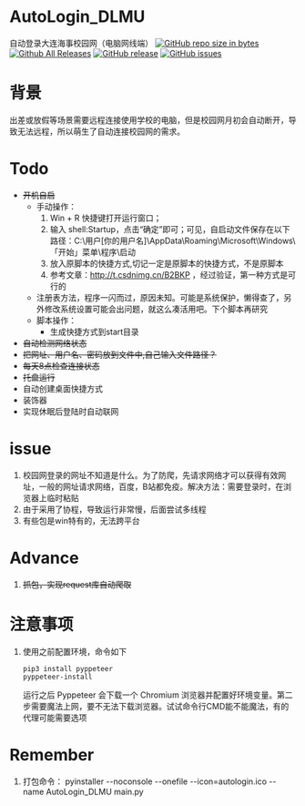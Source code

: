 # AutoLogin_DLMU
自动登录大连海事校园网（电脑网线端）
[![GitHub repo size in bytes](https://img.shields.io/github/repo-size/Downtime111/i-NUSIT-AutoLogin.svg)](https://github.com/Downtime111/i-NUSIT-AutoLogin)  [![Github All Releases](https://img.shields.io/github/downloads/Downtime111/i-NUSIT-AutoLogin/total.svg)](http://github.com/Downtime111/i-NUSIT-AutoLogin/releases)  [![GitHub release](https://img.shields.io/github/release/Downtime111/i-NUSIT-AutoLogin.svg)](http://github.com/Downtime111/i-NUSIT-AutoLogin/releases)  [![GitHub issues](https://img.shields.io/github/issues/Downtime111/i-NUSIT-AutoLogin.svg)](https://github.com/Downtime111/i-NUSIT-AutoLogin/issues)

# 背景
出差或放假等场景需要远程连接使用学校的电脑，但是校园网月初会自动断开，导致无法远程，所以萌生了自动连接校园网的需求。

# Todo
* ~~开机自启~~
    * 手动操作：
        1. Win + R 快捷键打开运行窗口；
        2. 输入 shell:Startup，点击“确定”即可；可见，自启动文件保存在以下路径：C:\用户\[你的用户名]\AppData\Roaming\Microsoft\Windows\「开始」菜单\程序\启动
        3. 放入原脚本的快捷方式,切记一定是原脚本的快捷方式，不是原脚本
        4. 参考文章：http://t.csdnimg.cn/B2BKP ，经过验证，第一种方式是可行的
    * 注册表方法，程序一闪而过，原因未知。可能是系统保护，懒得查了，另外修改系统设置可能会出问题，就这么凑活用吧。下个脚本再研究
    * 脚本操作：
        * 生成快捷方式到start目录
* ~~自动检测网络状态~~
* ~~把网址、用户名、密码放到文件中,自己输入文件路径？~~
* ~~每天8点检查连接状态~~
* ~~托盘运行~~
* 自动创建桌面快捷方式
* 装饰器
* 实现休眠后登陆时自动联网

# issue
1. 校园网登录的网址不知道是什么。为了防爬，先请求网络才可以获得有效网址，一般的网址请求网络，百度，B站都免疫。解决方法：需要登录时，在浏览器上临时粘贴
2. 由于采用了协程，导致运行非常慢，后面尝试多线程
3. 有些包是win特有的，无法跨平台

# Advance
1. ~~抓包，实现request库自动爬取~~

# 注意事项
1. 使用之前配置环境，命令如下
   ```
   pip3 install pyppeteer
   pyppeteer-install
   ```
   运行之后 Pyppeteer 会下载一个 Chromium 浏览器并配置好环境变量。第二步需要魔法上网，要不无法下载浏览器。试试命令行CMD能不能魔法，有的代理可能需要选项
   
# Remember
1. 打包命令： pyinstaller --noconsole --onefile --icon=autologin.ico --name AutoLogin_DLMU main.py



